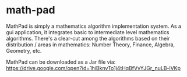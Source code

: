 # math-pad

MathPad is simply a mathematics algorithm implementation system.
As a gui application, it integrates basic to intermediate level mathematics algorithms.
There's a clear-cut among the algorithms based on their distribution / areas in mathematics:
Number Theory, Finance, Algebra, Geometry, etc.

MathPad can be downloaded as a Jar file via: https://drive.google.com/open?id=1hiBknvTo1j4tHqBfVvYJGr_nuLB-lVKp
